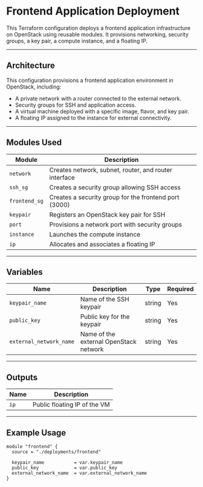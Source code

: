 # Frontend Application Deployment

This Terraform configuration deploys a frontend application infrastructure on OpenStack using reusable modules.
It provisions networking, security groups, a key pair, a compute instance, and a floating IP.

---

## Architecture

This configuration provisions a frontend application environment in OpenStack, including:

- A private network with a router connected to the external network.
- Security groups for SSH and application access.
- A virtual machine deployed with a specific image, flavor, and key pair.
- A floating IP assigned to the instance for external connectivity.

---

## Modules Used

| Module        | Description                                           |
|---------------|-------------------------------------------------------|
| `network`     | Creates network, subnet, router, and router interface |
| `ssh_sg`      | Creates a security group allowing SSH access          |
| `frontend_sg` | Creates a security group for the frontend port (3000)      |
| `keypair`     | Registers an OpenStack key pair for SSH               |
| `port`        | Provisions a network port with security groups        |
| `instance`    | Launches the compute instance                         |
| `ip`          | Allocates and associates a floating IP                |

---

## Variables

| Name                    | Description                            | Type   | Required |
|-------------------------|----------------------------------------|--------|----------|
| `keypair_name`          | Name of the SSH keypair                | string | Yes      |
| `public_key`            | Public key for the keypair             | string | Yes      |
| `external_network_name` | Name of the external OpenStack network | string | Yes      |

---

## Outputs

| Name  | Description                  |
|-------|------------------------------|
| `ip`  | Public floating IP of the VM |

---

## Example Usage

```hcl
module "frontend" {
  source = "./deployments/frontend"

  keypair_name           = var.keypair_name
  public_key             = var.public_key
  external_network_name  = var.external_network_name
}
```
